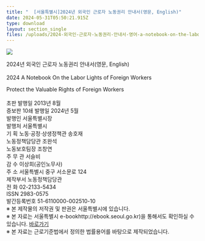 ```yaml
---
title: "  [서울특별시]2024년 외국인 근로자 노동권리 안내서(영문, English)"
date: 2024-05-31T05:50:21.915Z
type: download
layout: section_single
files: /uploads/2024-외국인-근로자-노동권리-안내서-영어-a-notebook-on-the-labor-rights-of-foreign-workers-issn-298
---
```

![](/uploads/20240612095114b9235261-95d1-4037-ac37-b503008b57d6.png)

<!--StartFragment-->

2024년 외국인 근로자 노동권리 안내서(영문, English)\
\
2024 A Notebook On the Labor Lights of Foreign Workers

 Protect the Valuable Rights of Foreign Workers\
\
초판 발행일 2013년 8월\
증보판 10쇄 발행일 2024년 5월\
발행인 서울특별시장\
발행처 서울특별시\
기 획 노동·공정·상생정책관 송호재\
노동정책담당관 조완석\
노동보호팀장 조창연\
주 무 관 서슬비\
감 수 이상희(공인노무사)\
주 소 서울특별시 중구 서소문로 124\
제작부서 노동정책담당관\
전 화 02-2133-5434\
ISSN 2983-0575\
발간등록번호 51-6110000-002510-10\
※ 본 제작물의 저작권 및 판권은 서울특별시에 있습니다.\
※ 본 자료는 서울특별시 e-bookhttp://ebook.seoul.go.kr)을 통해서도 확인하실 수 있습니다. [바로가기](https://ebook.seoul.go.kr/Viewer/4FEF5EYREFRH)\
※ 본 자료는 근로기준법에서 정의한 법률용어를 바탕으로 제작되었습니다.

<!--EndFragment-->